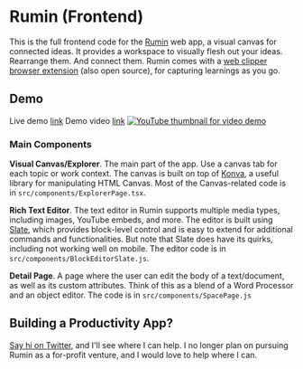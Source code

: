 # Rumin (Frontend)
This is the full frontend code for the [Rumin](https;//getrumin.com) web app, a visual canvas for connected ideas. 
It provides a workspace to visually flesh out your ideas. Rearrange them. And connect them.
Rumin comes with a [web clipper browser extension](https://github.com/jhlyeung/rumin-web-clipper) (also open source), for capturing learnings as you go.

## Demo
Live demo [link](https://getrumin.com/expdemo)
Demo video [link](https://www.youtube.com/watch?v=ZiC2w7pPuuI)
[![YouTube thumbnail for video demo](https://storage.googleapis.com/rumin-gcs-bucket/capture-sources2.png)](https://www.youtube.com/watch?v=ZiC2w7pPuuI)

### Main Components
**Visual Canvas/Explorer**. The main part of the app. Use a canvas tab for each topic or work context. The canvas is built on top of [Konva](https://konvajs.org/), a useful library for manipulating HTML Canvas. Most of the Canvas-related code is in  `src/components/ExplorerPage.tsx`.

**Rich  Text Editor**. The text editor in Rumin supports multiple media types, including images, YouTube embeds, and more. The editor is built using [Slate](https://www.slatejs.org/), which provides block-level control and is easy to extend for additional commands and functionalities. But note that Slate does have its quirks, including not working well on mobile. The editor code is in `src/components/BlockEditorSlate.js`.	

**Detail Page**. A page where the user can edit the body of a text/document, as well as its custom attributes. Think of this as a blend of a Word Processor and an object editor. The code is in `src/components/SpacePage.js`

## Building a Productivity App?
[Say hi on Twitter](https://twitter.com/jhlyeung), and I'll see where I can help. I no longer plan on pursuing Rumin as a for-profit venture, and I would love to help where I can.

